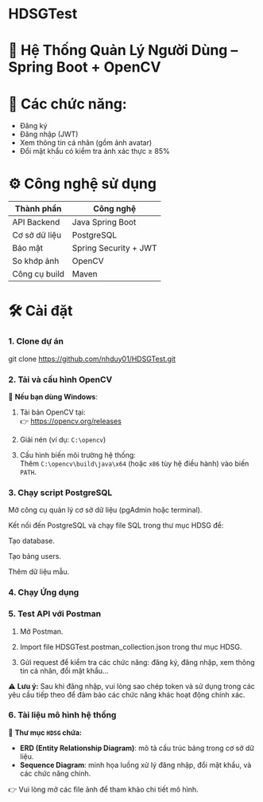 # HDSGTest

# 📸 Hệ Thống Quản Lý Người Dùng – Spring Boot + OpenCV

# 🚀 Các chức năng:

   - Đăng ký
   - Đăng nhập (JWT)
   - Xem thông tin cá nhân (gồm ảnh avatar)
   - Đổi mật khẩu có kiểm tra ảnh xác thực ≥ 85%

# ⚙️ Công nghệ sử dụng

| Thành phần        | Công nghệ                 |
| ----------------- | ------------------------- |
| API Backend       | Java Spring Boot          |
| Cơ sở dữ liệu     | PostgreSQL                |
| Bảo mật           | Spring Security + JWT     |
| So khớp ảnh       | OpenCV                    |
| Công cụ build     | Maven                     |


# 🛠️ Cài đặt

### 1. Clone dự án
git clone https://github.com/nhduy01/HDSGTest.git

### 2. Tải và cấu hình OpenCV

🔹 **Nếu bạn dùng Windows**:

   1. Tải bản OpenCV tại:  
   👉 https://opencv.org/releases

   2. Giải nén (ví dụ: `C:\opencv`)

   3. Cấu hình biến môi trường hệ thống:  
   Thêm `C:\opencv\build\java\x64` (hoặc `x86` tùy hệ điều hành) vào biến `PATH`.

### 3. Chạy script PostgreSQL
Mở công cụ quản lý cơ sở dữ liệu (pgAdmin hoặc terminal).

Kết nối đến PostgreSQL và chạy file SQL trong thư mục HDSG để:

Tạo database.

Tạo bảng users.

Thêm dữ liệu mẫu.

### 4. Chạy Ứng dụng

### 5. Test API với Postman
   1. Mở Postman.

   2. Import file HDSGTest.postman_collection.json trong thư mục HDSG.

   3. Gửi request để kiểm tra các chức năng: đăng ký, đăng nhập, xem thông tin cá nhân, đổi mật khẩu...
      
⚠️ **Lưu ý:** Sau khi đăng nhập, vui lòng sao chép token và sử dụng trong các yêu cầu tiếp theo để đảm bảo các chức năng khác hoạt động chính xác.

### 6. Tài liệu mô hình hệ thống

📁 **Thư mục `HDSG` chứa:**
- **ERD (Entity Relationship Diagram)**: mô tả cấu trúc bảng trong cơ sở dữ liệu.
- **Sequence Diagram**: minh họa luồng xử lý đăng nhập, đổi mật khẩu, và các chức năng chính.

👉 Vui lòng mở các file ảnh để tham khảo chi tiết mô hình.

